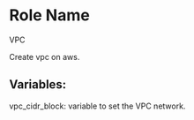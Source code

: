 Role Name
=========
VPC

Create vpc on aws.

Variables:
----------
vpc_cidr_block: variable to set the VPC network.
